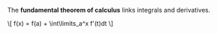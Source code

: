 The **fundamental theorem of calculus** links integrals and derivatives.

\\[
f(x) = f(a) + \int\limits_a^x f'(t)dt
\\]
